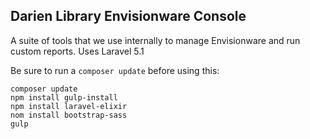 ## Darien Library Envisionware Console

A suite of tools that we use internally to manage Envisionware and run custom reports. Uses Laravel 5.1

Be sure to run a `composer update` before using this:
```
composer update
npm install gulp-install
npm install laravel-elixir
nom install bootstrap-sass
gulp
```
